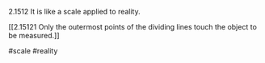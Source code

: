 2.1512 It is like a scale applied to reality.

[[2.15121 Only the outermost points of the dividing lines touch the object to be measured.]]

#scale #reality 